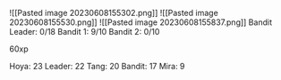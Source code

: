 ![[Pasted image 20230608155302.png]]
![[Pasted image 20230608155530.png]]
![[Pasted image 20230608155837.png]]
Bandit Leader: 0/18
Bandit 1: 9/10
Bandit 2: 0/10

60xp

Hoya: 23
Leader: 22
Tang: 20
Bandit: 17
Mira: 9